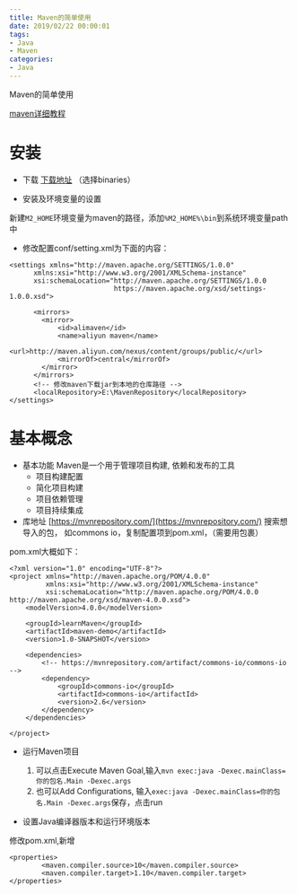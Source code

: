 ```yaml
---
title: Maven的简单使用
date: 2019/02/22 00:00:01
tags: 
- Java
- Maven
categories: 
- Java
---
```

Maven的简单使用
<!--more-->

[maven详细教程](https://www.yiibai.com/maven/maven_environment_setup.html)

# 安装

- 下载
 [下载地址](http://www-us.apache.org/dist/maven/maven-3/) （选择binaries）

- 安装及环境变量的设置

新建`M2_HOME`环境变量为maven的路径，添加`%M2_HOME%\bin`到系统环境变量path中

- 修改配置conf/setting.xml为下面的内容：
```
<settings xmlns="http://maven.apache.org/SETTINGS/1.0.0"
      xmlns:xsi="http://www.w3.org/2001/XMLSchema-instance"
      xsi:schemaLocation="http://maven.apache.org/SETTINGS/1.0.0
                          https://maven.apache.org/xsd/settings-1.0.0.xsd">

      <mirrors>
        <mirror>
            <id>alimaven</id>
            <name>aliyun maven</name>
            <url>http://maven.aliyun.com/nexus/content/groups/public/</url>
            <mirrorOf>central</mirrorOf>
        </mirror>
      </mirrors>
      <!-- 修改maven下载jar到本地的仓库路径 -->
      <localRepository>E:\MavenRepository</localRepository>
</settings>
```

# 基本概念

- 基本功能
Maven是一个用于管理项目构建, 依赖和发布的工具
    - 项目构建配置
    - 简化项目构建
    - 项目依赖管理
    - 项目持续集成
- 库地址 [https://mvnrepository.com/](https://mvnrepository.com/)
搜索想导入的包， 如commons io，复制配置项到pom.xml，（需要用<dependencies>包裹）

pom.xml大概如下：
```
<?xml version="1.0" encoding="UTF-8"?>
<project xmlns="http://maven.apache.org/POM/4.0.0"
         xmlns:xsi="http://www.w3.org/2001/XMLSchema-instance"
         xsi:schemaLocation="http://maven.apache.org/POM/4.0.0 http://maven.apache.org/xsd/maven-4.0.0.xsd">
    <modelVersion>4.0.0</modelVersion>

    <groupId>learnMaven</groupId>
    <artifactId>maven-demo</artifactId>
    <version>1.0-SNAPSHOT</version>

    <dependencies>
        <!-- https://mvnrepository.com/artifact/commons-io/commons-io -->
        <dependency>
            <groupId>commons-io</groupId>
            <artifactId>commons-io</artifactId>
            <version>2.6</version>
        </dependency>
    </dependencies>

</project>
```

- 运行Maven项目
    1. 可以点击Execute Maven Goal,输入`mvn exec:java -Dexec.mainClass=你的包名.Main -Dexec.args`
    2. 也可以Add Configurations, 输入`exec:java -Dexec.mainClass=你的包名.Main -Dexec.args`保存，点击run

- 设置Java编译器版本和运行环境版本

修改pom.xml,新增
```
<properties>
        <maven.compiler.source>10</maven.compiler.source>
        <maven.compiler.target>1.10</maven.compiler.target>
</properties>
```

